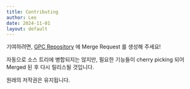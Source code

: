 ```yaml
---
title: Contributing
author: Leo
date: 2024-11-01
layout: default
---
```


기여하려면, [GPC Repository](https://gitlab.com/grouperenault/gitlab-project-configurator) 에 Merge Request 를 생성해 주세요!

자동으로 소스 트리에 병합되지는 않지만, 필요한 기능들이 cherry picking 되어 Merged 된 후 다시 릴리스될 것입니다.

원래의 저작권은 유지됩니다.
